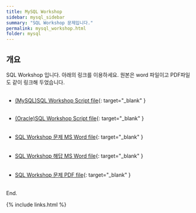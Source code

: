 ```yaml
---
title: MySQL Workshop
sidebar: mysql_sidebar
summary: "SQL Workshop 문제입니다."
permalink: mysql_workshop.html
folder: mysql
---
```


## 개요

SQL Workshop 입니다. 아래의 링크를 이용하세요. 원본은 word 파일이고 PDF파일도 같이 링크해 두었습니다.
<br><br>

* [(MySQL)SQL Workshop Script file](https://drive.google.com/file/d/1sOIEny3NwHIzjOC2pIhM1AZV_Z4a5xk5/view?usp=share_link){: target="_blank" }
<br><br>

* [(Oracle)SQL Workshop Script file](https://drive.google.com/file/d/13VmQuzwzaPAiTYg1Itu8B704JeLRjJJ4/view?usp=share_link){: target="_blank" }
<br><br>

* [SQL Workshop 문제 MS Word file](https://drive.google.com/file/d/1McAScKskWd8ElmamFGKmHiRC_41XjuUa/view?usp=share_link){: target="_blank" }
<br><br>

* [SQL Workshop 해답 MS Word file](https://drive.google.com/file/d/1BmLQx952RVPYyNFiNJPgTz8nWRJNhHno/view?usp=share_link){: target="_blank" }
<br><br>

* [SQL Workshop 문제 PDF file](https://drive.google.com/file/d/1M5VYzsE1E_UcQgzFyy7E8A2MDZ8ny2Wm/view?usp=share_link){: target="_blank" }
<br><br>


End.

{% include links.html %}
